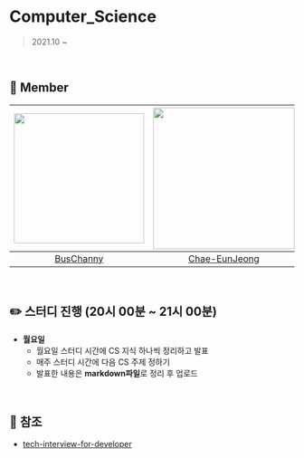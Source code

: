 # Computer_Science

> 2021.10 ~  
<br>  

## 🦘 Member

|[<img src="https://avatars.githubusercontent.com/u/80505099?v=4" width="230px;" alt=""/>](https://github.com/BusChanny) |[<img src="https://avatars.githubusercontent.com/u/68576770?v=4" width="250" >](https://github.com/Chae-EunJeong)|[<img src="https://avatars.githubusercontent.com/u/51963264?v=4" width="250" >](https://github.com/DECOY-DUCK)|[<img src="https://avatars.githubusercontent.com/u/53832553?v=4" width="230" >](https://github.com/Haeun-Jung)|
|:---:|:---:|:---:|:---:|
|[BusChanny](https://github.com/BusChanny) |[Chae-EunJeong](https://github.com/Chae-EunJeong) |[DECOY-DUCK](https://github.com/DECOY-DUCK)| [Haeun-Jung](https://github.com/Haeun-Jung)|

<br>  

## ✏️ 스터디 진행 (20시 00분 ~ 21시 00분)
- **월요일** 
   - 월요일 스터디 시간에 CS 지식 하나씩 정리하고 발표
   - 매주 스터디 시간에 다음 CS 주제 정하기
   - 발표한 내용은 **markdown파일**로 정리 후 업로드
<br>  

## 📢 참조
- [tech-interview-for-developer](https://github.com/gyoogle/tech-interview-for-developer)

<br>  
